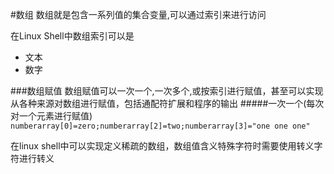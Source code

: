 #数组
数组就是包含一系列值的集合变量,可以通过索引来进行访问

在Linux Shell中数组索引可以是

+ 文本
+ 数字

###数组赋值
数组赋值可以一次一个,一次多个,或按索引进行赋值，甚至可以实现从各种来源对数组进行赋值，包括通配符扩展和程序的输出
#####一次一个(每次对一个元素进行赋值)
```numberarray[0]=zero;numberarray[2]=two;numberarray[3]="one one one"```

在linux shell中可以实现定义稀疏的数组，数组值含义特殊字符时需要使用转义字符进行转义

